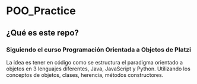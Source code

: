 # POO_Practice

## ¿Qué es este repo?

### Siguiendo el curso Programación Orientada a Objetos de Platzi
La idea es tener en código como se estructura el paradigma orientado a objetos en 3 lenguajes diferentes, Java, JavaScript y Python. Utilizando los conceptos de objetos, clases, herencia, métodos constructores.

